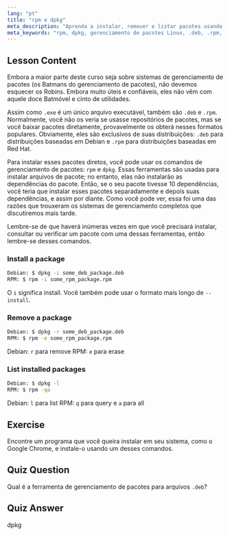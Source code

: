 ```yaml
---
lang: "pt"
title: "rpm e dpkg"
meta_description: "Aprenda a instalar, remover e listar pacotes usando os comandos rpm e dpkg. Entenda o gerenciamento direto de pacotes para arquivos .deb e .rpm. Comece sua jornada no Linux!"
meta_keywords: "rpm, dpkg, gerenciamento de pacotes Linux, .deb, .rpm, tutorial Linux, guia para iniciantes, instalar pacotes"
---
```


## Lesson Content

Embora a maior parte deste curso seja sobre sistemas de gerenciamento de pacotes (os Batmans do gerenciamento de pacotes), não devemos esquecer os Robins. Embora muito úteis e confiáveis, eles não vêm com aquele doce Batmóvel e cinto de utilidades.

Assim como `.exe` é um único arquivo executável, também são `.deb` e `.rpm`. Normalmente, você não os veria se usasse repositórios de pacotes, mas se você baixar pacotes diretamente, provavelmente os obterá nesses formatos populares. Obviamente, eles são exclusivos de suas distribuições: `.deb` para distribuições baseadas em Debian e `.rpm` para distribuições baseadas em Red Hat.

Para instalar esses pacotes diretos, você pode usar os comandos de gerenciamento de pacotes: `rpm` e `dpkg`. Essas ferramentas são usadas para instalar arquivos de pacote; no entanto, elas não instalarão as dependências do pacote. Então, se o seu pacote tivesse 10 dependências, você teria que instalar esses pacotes separadamente e depois suas dependências, e assim por diante. Como você pode ver, essa foi uma das razões que trouxeram os sistemas de gerenciamento completos que discutiremos mais tarde.

Lembre-se de que haverá inúmeras vezes em que você precisará instalar, consultar ou verificar um pacote com uma dessas ferramentas, então lembre-se desses comandos.

### Install a package

```bash
Debian: $ dpkg -i some_deb_package.deb
RPM: $ rpm -i some_rpm_package.rpm
```

O `i` significa install. Você também pode usar o formato mais longo de `--install`.

### Remove a package

```bash
Debian: $ dpkg -r some_deb_package.deb
RPM: $ rpm -e some_rpm_package.rpm
```

Debian: `r` para remove
RPM: `e` para erase

### List installed packages

```bash
Debian: $ dpkg -l
RPM: $ rpm -qa
```

Debian: `l` para list
RPM: `q` para query e `a` para all

## Exercise

Encontre um programa que você queira instalar em seu sistema, como o Google Chrome, e instale-o usando um desses comandos.

## Quiz Question

Qual é a ferramenta de gerenciamento de pacotes para arquivos `.deb`?

## Quiz Answer

dpkg
